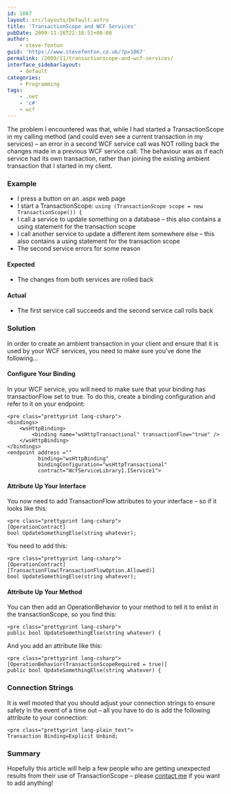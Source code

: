 ```yaml
---
id: 1067
layout: src/layouts/Default.astro
title: 'TransactionScope and WCF Services'
pubDate: 2009-11-26T22:18:51+00:00
author:
    - steve-fenton
guid: 'https://www.stevefenton.co.uk/?p=1067'
permalink: /2009/11/transactionscope-and-wcf-services/
interface_sidebarlayout:
    - default
categories:
    - Programming
tags:
    - .net
    - 'c#'
    - wcf
---
```


The problem I encountered was that, while I had started a TransactionScope in my calling method (and could even see a current transaction in my services) – an error in a second WCF service call was NOT rolling back the changes made in a previous WCF service call. The behaviour was as if each service had its own transaction, rather than joining the existing ambient transaction that I started in my client.

### Example

- I press a button on an .aspx web page
- I start a TransactionScope: `using (TransactionScope scope = new TransactionScope()) {`
- I call a service to update something on a database – this also contains a using statement for the transaction scope
- I call another service to update a different item somewhere else – this also contains a using statement for the transaction scope
- The second service errors for some reason

#### Expected

- The changes from both services are rolled back

#### Actual

- The first service call succeeds and the second service call rolls back

### Solution

In order to create an ambient transaction in your client and ensure that it is used by your WCF services, you need to make sure you’ve done the following…

#### Configure Your Binding

In your WCF service, you will need to make sure that your binding has transactionFlow set to true. To do this, create a binding configuration and refer to it on your endpoint:

```
<pre class="prettyprint lang-csharp">
<bindings>
    <wsHttpBinding>
        <binding name="wsHttpTransactional" transactionFlow="true" />
    </wsHttpBinding>
</bindings>
<endpoint address ="" 
          binding="wsHttpBinding" 
          bindingConfiguration="wsHttpTransactional" 
          contract="WcfServiceLibrary1.IService1">
```

#### Attribute Up Your Interface

You now need to add TransactionFlow attributes to your interface – so if it looks like this:

```
<pre class="prettyprint lang-csharp">
[OperationContract]
bool UpdateSomethingElse(string whatever);
```

You need to add this:

```
<pre class="prettyprint lang-csharp">
[OperationContract]
[TransactionFlow(TransactionFlowOption.Allowed)]
bool UpdateSomethingElse(string whatever);
```

#### Attribute Up Your Method

You can then add an OperationBehavior to your method to tell it to enlist in the transactionScope, so you find this:

```
<pre class="prettyprint lang-csharp">
public bool UpdateSomethingElse(string whatever) {
```

And you add an attribute like this:

```
<pre class="prettyprint lang-csharp">
[OperationBehavior(TransactionScopeRequired = true)]
public bool UpdateSomethingElse(string whatever) {
```

### Connection Strings

It is well mooted that you should adjust your connection strings to ensure safety in the event of a time out – all you have to do is add the following attribute to your connection:

```
<pre class="prettyprint lang-plain_text">
Transaction Binding=Explicit Unbind;
```

### Summary

Hopefully this article will help a few people who are getting unexpected results from their use of TransactionScope – please [contact me](https://www.stevefenton.co.uk/contact/) if you want to add anything!